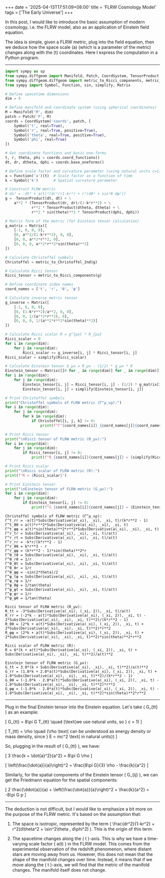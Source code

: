+++
date = '2025-04-13T17:51:09+08:00'
title = 'FLRW Cosmology Model'
tags = ['The Early Universe']
+++

In this post, I would like to introduce the basic assumption of modern cosmology, i.e. the FLRW model, also as an application of Einstein field equation.

The idea is simple, given a FLRW metric, plug into the field equation, then we deduce how the space scale \(a\) (which is a parameter of the metric) changes along with the \(t\) coordinates. Here I express the computation in a Python program.

---

```python
import sympy as sp
from sympy.diffgeom import Manifold, Patch, CoordSystem, TensorProduct
from sympy.diffgeom.diffgeom import metric_to_Ricci_components, metric_to_Christoffel_2nd
from sympy import Symbol, Function, sin, simplify, Matrix

# Define spacetime dimensions
dim = 4

# Define manifold and coordinate system (using spherical coordinates)
M = Manifold('M', dim)
patch = Patch('P', M)
coords = CoordSystem('coords', patch, [
    Symbol('t', real=True),
    Symbol('r', real=True, positive=True),
    Symbol('theta', real=True, positive=True),
    Symbol('phi', real=True)
])

# Get coordinate functions and basic one-forms
t, r, theta, phi = coords.coord_functions()
dt, dr, dtheta, dphi = coords.base_oneforms()

# Define scale factor and curvature parameter (using natural units c=1)
a = Function('a')(t)  # Scale factor as a function of time
k = Symbol('k')       # Spatial curvature parameter

# Construct FLRW metric
# ds² = -dt² + a(t)²[dr²/(1-kr²) + r²(dθ² + sin²θ dφ²)]
g = -TensorProduct(dt, dt) + \
    a**2 * (TensorProduct(dr, dr)/(1-k*r**2) + \
            r**2 * TensorProduct(dtheta, dtheta) + \
            r**2 * sin(theta)**2 * TensorProduct(dphi, dphi))

# Matrix form of the metric (for Einstein tensor calculation)
g_matrix = Matrix([
    [-1, 0, 0, 0],
    [0, a**2/(1-k*r**2), 0, 0],
    [0, 0, a**2*r**2, 0],
    [0, 0, 0, a**2*r**2*sin(theta)**2]
])

# Calculate Christoffel symbols
Christoffel = metric_to_Christoffel_2nd(g)

# Calculate Ricci tensor
Ricci_tensor = metric_to_Ricci_components(g)

# Define coordinate index names
coord_names = ['t', 'r', 'θ', 'φ']

# Calculate inverse metric tensor
g_inverse = Matrix([
    [-1, 0, 0, 0],
    [0, (1-k*r**2)/a**2, 0, 0],
    [0, 0, 1/(a**2*r**2), 0],
    [0, 0, 0, 1/(a**2*r**2*sin(theta)**2)]
])

# Calculate Ricci scalar R = g^{μν} * R_{μν}
Ricci_scalar = 0
for i in range(dim):
    for j in range(dim):
        Ricci_scalar += g_inverse[i, j] * Ricci_tensor[i, j]
Ricci_scalar = simplify(Ricci_scalar)

# Calculate Einstein tensor G_μν = R_μν - (1/2) * g_μν * R
Einstein_tensor = Matrix([[0 for _ in range(dim)] for _ in range(dim)])
for i in range(dim):
    for j in range(dim):
        Einstein_tensor[i, j] = Ricci_tensor[i, j] - (1/2) * g_matrix[i, j] * Ricci_scalar
        Einstein_tensor[i, j] = simplify(Einstein_tensor[i, j])

# Print Christoffel symbols
print("Christoffel symbols of FLRW metric (Γ^μ_νρ):")
for i in range(dim):
    for j in range(dim):
        for k in range(dim):
            if Christoffel[i, j, k] != 0:
                print(f"Γ^{coord_names[i]}_{coord_names[j]}{coord_names[k]} = {simplify(Christoffel[i, j, k])}")

# Print Ricci tensor
print("\nRicci tensor of FLRW metric (R_μν):")
for i in range(dim):
    for j in range(dim):
        if Ricci_tensor[i, j] != 0:
            print(f"R_{coord_names[i]}{coord_names[j]} = {simplify(Ricci_tensor[i, j])}")

# Print Ricci scalar
print("\nRicci scalar of FLRW metric (R):")
print(f"R = {Ricci_scalar}")

# Print Einstein tensor
print("\nEinstein tensor of FLRW metric (G_μν):")
for i in range(dim):
    for j in range(dim):
        if Einstein_tensor[i, j] != 0:
            print(f"G_{coord_names[i]}{coord_names[j]} = {Einstein_tensor[i, j]}")
```
```
Christoffel symbols of FLRW metric (Γ^μ_νρ):
Γ^t_rr = -a(t)*Subs(Derivative(a(_xi), _xi), _xi, t)/(k*r**2 - 1)
Γ^t_θθ = a(t)*r**2*Subs(Derivative(a(_xi), _xi), _xi, t)
Γ^t_φφ = a(t)*sin(theta)**2*r**2*Subs(Derivative(a(_xi), _xi), _xi, t)
Γ^r_tr = Subs(Derivative(a(_xi), _xi), _xi, t)/a(t)
Γ^r_rt = Subs(Derivative(a(_xi), _xi), _xi, t)/a(t)
Γ^r_rr = -k*r/(k*r**2 - 1)
Γ^r_θθ = k*r**3 - r
Γ^r_φφ = (k*r**2 - 1)*sin(theta)**2*r
Γ^θ_tθ = Subs(Derivative(a(_xi), _xi), _xi, t)/a(t)
Γ^θ_rθ = 1/r
Γ^θ_θt = Subs(Derivative(a(_xi), _xi), _xi, t)/a(t)
Γ^θ_θr = 1/r
Γ^θ_φφ = -sin(2*theta)/2
Γ^φ_tφ = Subs(Derivative(a(_xi), _xi), _xi, t)/a(t)
Γ^φ_rφ = 1/r
Γ^φ_θφ = 1/tan(theta)
Γ^φ_φt = Subs(Derivative(a(_xi), _xi), _xi, t)/a(t)
Γ^φ_φr = 1/r
Γ^φ_φθ = 1/tan(theta)

Ricci tensor of FLRW metric (R_μν):
R_tt = -3*Subs(Derivative(a(_xi), (_xi, 2)), _xi, t)/a(t)
R_rr = (-2*k - a(t)*Subs(Derivative(a(_xi), (_xi, 2)), _xi, t) - 2*Subs(Derivative(a(_xi), _xi), _xi, t)**2)/(k*r**2 - 1)
R_θθ = (2*k + a(t)*Subs(Derivative(a(_xi), (_xi, 2)), _xi, t) + 2*Subs(Derivative(a(_xi), _xi), _xi, t)**2)*r**2
R_φφ = (2*k + a(t)*Subs(Derivative(a(_xi), (_xi, 2)), _xi, t) + 2*Subs(Derivative(a(_xi), _xi), _xi, t)**2)*sin(theta)**2*r**2

Ricci scalar of FLRW metric (R):
R = 6*(k + a(t)*Subs(Derivative(a(_xi), (_xi, 2)), _xi, t) + Subs(Derivative(a(_xi), _xi), _xi, t)**2)/a(t)**2

Einstein tensor of FLRW metric (G_μν):
G_tt = 3.0*(k + Subs(Derivative(a(_xi), _xi), _xi, t)**2)/a(t)**2
G_rr = (1.0*k + 2.0*a(t)*Subs(Derivative(a(_xi), (_xi, 2)), _xi, t) + 1.0*Subs(Derivative(a(_xi), _xi), _xi, t)**2)/(k*r**2 - 1)
G_θθ = (-1.0*k - 2.0*a(t)*Subs(Derivative(a(_xi), (_xi, 2)), _xi, t) - 1.0*Subs(Derivative(a(_xi), _xi), _xi, t)**2)*r**2
G_φφ = (-1.0*k - 2.0*a(t)*Subs(Derivative(a(_xi), (_xi, 2)), _xi, t) - 1.0*Subs(Derivative(a(_xi), _xi), _xi, t)**2)*sin(theta)**2*r**2
```

---

Plug in the final Einstein tensor into the Einstein equation. Let's take \( G_{tt} \) as an example:

\[
G_{tt} = 8\pi G T_{tt} \quad (\text{we use natural units, so } c = 1)
\]

\[
T_{tt} = \rho \quad (\rho \text{ can be understood as energy density or mass density, since } E = mc^2 \text{ in natural units})
\]

So, plugging in the result of \( G_{tt} \), we have:

\[
3 \frac{k + \dot{a}^2}{a^2} = 8\pi G \rho
\]

\[
\left(\frac{\dot{a}}{a}\right)^2 = \frac{8\pi G}{3} \rho - \frac{k}{a^2}
\]

Similarly, for the spatial components of the Einstein tensor \( G_{ij} \), we can get the Friedmann equation for the spatial components:

\[
2 \frac{\ddot{a}}{a} + \left(\frac{\dot{a}}{a}\right)^2 + \frac{k}{a^2} = -8\pi G p
\]

---

The deduction is not difficult, but I would like to emphasize a bit more on the purpose of the FLRW metric. It's based on the assumption that:

1. The space is isotropic, represented by the term \( \frac{dr^2}{1-kr^2} + r^2(d\theta^2 + \sin^2\theta \, d\phi^2) \). This is the origin of this term.

2. The spacetime changes along the \( t \)-axis. This is why we have a time-varying scale factor \( a(t) \) in the FLRW model. This comes from the experimental observation of the redshift phenomenon, where distant stars are moving away from us. However, this does not mean that the shape of the manifold changes over time. Instead, it means that if we move along the \( t \)-axis, we will find that the metric of the manifold changes. The manifold itself does not change.


